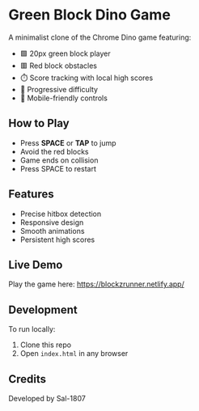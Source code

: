 # Green Block Dino Game

A minimalist clone of the Chrome Dino game featuring:
- 🟩 20px green block player
- 🟥 Red block obstacles
- ⏱️ Score tracking with local high scores
- 🚀 Progressive difficulty
- 📱 Mobile-friendly controls

## How to Play
- Press **SPACE** or **TAP** to jump
- Avoid the red blocks
- Game ends on collision
- Press SPACE to restart

## Features
- Precise hitbox detection
- Responsive design
- Smooth animations
- Persistent high scores

## Live Demo
Play the game here: https://blockzrunner.netlify.app/

## Development
To run locally:
1. Clone this repo
2. Open `index.html` in any browser

## Credits
Developed by Sal-1807
